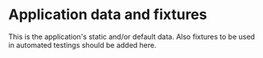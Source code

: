 Application data and fixtures
=============================

This is the application's static and/or default data.
Also fixtures to be used in automated testings should be added here.
